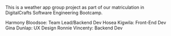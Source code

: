 This is a weather app group project as part of our matriculation in DigitalCrafts Software Engineering Bootcamp. 

Harmony Bloodsoe: Team Lead/Backend Dev
Hosea Kigwila: Front-End Dev
Gina Dunlap: UX Design
Ronnie Vincenty: Backend Dev
